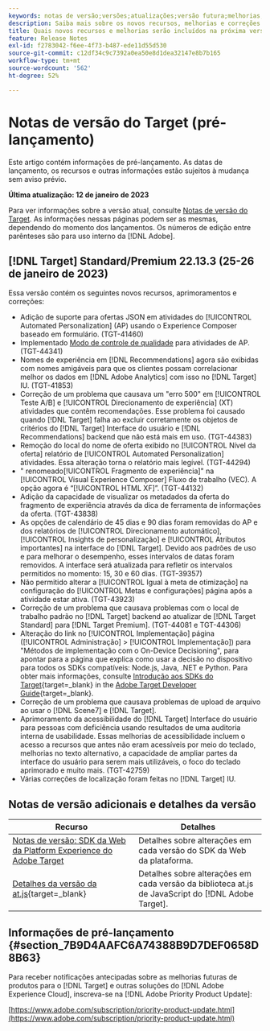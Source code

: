 ```yaml
---
keywords: notas de versão;versões;atualizações;versão futura;melhorias;novos recursos;correções;atualizações;pré-lançamento
description: Saiba mais sobre os novos recursos, melhorias e correções incluídos na próxima versão do Adobe Target, incluindo SDKs, APIs e bibliotecas JavaScript.
title: Quais novos recursos e melhorias serão incluídos na próxima versão?
feature: Release Notes
exl-id: f2783042-f6ee-4f73-b487-ede11d55d530
source-git-commit: c12df34c9c7392a0ea50e8d1dea32147e8b7b165
workflow-type: tm+mt
source-wordcount: '562'
ht-degree: 52%

---
```


# Notas de versão do Target (pré-lançamento)

Este artigo contém informações de pré-lançamento. As datas de lançamento, os recursos e outras informações estão sujeitos à mudança sem aviso prévio.

**Última atualização: 12 de janeiro de 2023**

Para ver informações sobre a versão atual, consulte [Notas de versão do Target](release-notes.md). As informações nessas páginas podem ser as mesmas, dependendo do momento dos lançamentos. Os números de edição entre parênteses são para uso interno da [!DNL Adobe].

## [!DNL Target] Standard/Premium 22.13.3 (25-26 de janeiro de 2023)

Essa versão contém os seguintes novos recursos, aprimoramentos e correções:

* Adição de suporte para ofertas JSON em atividades do [!UICONTROL Automated Personalization] (AP) usando o Experience Composer baseado em formulário. (TGT-41460)
* Implementado [Modo de controle de qualidade](/help/main/c-activities/c-activity-qa/activity-qa.md) para atividades de AP. (TGT-44341)
* Nomes de experiência em [!DNL Recommendations] agora são exibidas com nomes amigáveis para que os clientes possam correlacionar melhor os dados em [!DNL Adobe Analytics] com isso no [!DNL Target] IU. (TGT-41853)
* Correção de um problema que causava um &quot;erro 500&quot; em [!UICONTROL Teste A/B] e [!UICONTROL Direcionamento de experiência] (XT) atividades que contêm recomendações. Esse problema foi causado quando [!DNL Target] falha ao excluir corretamente os objetos de critérios do [!DNL Target] Interface do usuário e [!DNL Recommendations] backend que não está mais em uso. (TGT-44383)
* Remoção do local do nome de oferta exibido no [!UICONTROL Nível da oferta] relatório de [!UICONTROL Automated Personalization] atividades. Essa alteração torna o relatório mais legível. (TGT-44294)
* &quot; renomeado[!UICONTROL Fragmento de experiência]&quot; na [!UICONTROL Visual Experience Composer] Fluxo de trabalho (VEC). A opção agora é “[!UICONTROL HTML XF]”. (TGT-44132)
* Adição da capacidade de visualizar os metadados da oferta do fragmento de experiência através da dica de ferramenta de informações da oferta. (TGT-43838)
* As opções de calendário de 45 dias e 90 dias foram removidas do AP e dos relatórios de [!UICONTROL Direcionamento automático], [!UICONTROL Insights de personalização] e [!UICONTROL Atributos importantes] na interface do [!DNL Target]. Devido aos padrões de uso e para melhorar o desempenho, esses intervalos de datas foram removidos. A interface será atualizada para refletir os intervalos permitidos no momento: 15, 30 e 60 dias. (TGT-39357)
* Não permitido alterar a [!UICONTROL Igual à meta de otimização] na configuração do [!UICONTROL Metas e configurações] página após a atividade estar ativa. (TGT-43923)
* Correção de um problema que causava problemas com o local de trabalho padrão no [!DNL Target] backend ao atualizar de [!DNL Target Standard] para [!DNL Target Premium]. (TGT-44081 e TGT-44306)
* Alteração do link no [!UICONTROL Implementação] página ([!UICONTROL Administração] > [!UICONTROL Implementação]) para &quot;Métodos de implementação com o On-Device Decisioning&quot;, para apontar para a página que explica como usar a decisão no dispositivo para todos os SDKs compatíveis: Node.js, Java, .NET e Python. Para obter mais informações, consulte [Introdução aos SDKs do Target](https://developer.adobe.com/target/implement/server-side/sdk-guides/getting-started/){target=_blank} in the [Adobe Target Developer Guide](https://developer.adobe.com/target/){target=_blank}.
* Correção de um problema que causava problemas de upload de arquivo ao usar o [!DNL Scene7] e [!DNL Target].
* Aprimoramento da acessibilidade do [!DNL Target] Interface do usuário para pessoas com deficiência usando resultados de uma auditoria interna de usabilidade. Essas melhorias de acessibilidade incluem o acesso a recursos que antes não eram acessíveis por meio do teclado, melhorias no texto alternativo, a capacidade de ampliar partes da interface do usuário para serem mais utilizáveis, o foco do teclado aprimorado e muito mais.   (TGT-42759)
* Várias correções de localização foram feitas no [!DNL Target] IU.

## Notas de versão adicionais e detalhes da versão

| Recurso | Detalhes |
|--- |--- |
| [Notas de versão: SDK da Web da Platform Experience do Adobe Target](https://experienceleague.adobe.com/docs/experience-platform/edge/release-notes.html?lang=pt-BR) | Detalhes sobre alterações em cada versão do SDK da Web da plataforma. |
| [Detalhes da versão da at.js](https://developer.adobe.com/target/implement/client-side/atjs/target-atjs-versions/){target=_blank} | Detalhes sobre alterações em cada versão da biblioteca at.js de JavaScript do [!DNL Adobe Target]. |


## Informações de pré-lançamento {#section_7B9D4AAFC6A74388B9D7DEF0658D8B63}

Para receber notificações antecipadas sobre as melhorias futuras de produtos para o [!DNL Target] e outras soluções do [!DNL Adobe Experience Cloud], inscreva-se na [!DNL Adobe Priority Product Update]:

[https://www.adobe.com/subscription/priority-product-update.html](https://www.adobe.com/subscription/priority-product-update.html)
